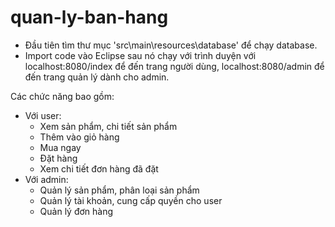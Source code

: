 # quan-ly-ban-hang

- Đầu tiên tìm thư mục 'src\main\resources\database' để chạy database.
- Import code vào Eclipse sau nó chạy với trình duyện với localhost:8080/index để đến trang người dùng, localhost:8080/admin để đến trang quản lý dành cho admin.

Các chức năng bao gồm:
- Với user:
  + Xem sản phẩm, chi tiết sản phẩm
  + Thêm vào giỏ hàng
  + Mua ngay
  + Đặt hàng
  + Xem chi tiết đơn hàng đã đặt
- Với admin:
  + Quản lý sản phẩm, phân loại sản phẩm
  + Quản lý tài khoản, cung cấp quyền cho user
  + Quản lý đơn hàng
